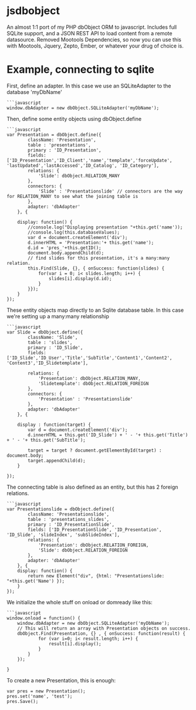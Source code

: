 jsdbobject
===================

An almost 1:1 port of my PHP dbObject ORM to javascript. 
Includes full SQLite support, and a JSON REST API to load content from a remote datasource.
Removed Mootools Dependencies, so now you can use this with Mootools, Jquery, Zepto, Ember, or whatever your drug of choice is.


Example, connecting to sqlite
=============================

First, define an adapter. In this case we use an SQLiteAdapter to the database 'myDbName'

	```javascript
	window.dbAdapter = new dbObject.SQLiteAdapter('myDbName');

Then, define some entity objects using dbObject.define

	```javascript
	var Presentation = dbObject.define({
			className: 'Presentation',
			table : 'presentations',
			primary : 'ID_Presentation',
			fields: ['ID_Presentation','ID_Client','name','template','forceUpdate', 'lastUpdated','lastAccessed','ID_Catalog', 'ID_Category'],
			relations: {
				'Slide': dbObject.RELATION_MANY
			},
			connectors: {
				'Slide' : 'Presentationslide' // connectors are the way for RELATION_MANY to see what the joining table is
			},
			adapter: 'dbAdapter'
		}, {

		display: function() {
			//console.log("Displaying presentation "+this.get('name'));
			//console.log(this.databaseValues);
			var d = document.createElement('div');
			d.innerHTML = 'Presentation:'+ this.get('name');
			d.id = 'pres_'+this.getID();
			document.body.appendChild(d);
			// find slides for this presentation, it's a many:many relation.
			this.Find(Slide, {}, { onSuccess: function(slides) {
				for(var i = 0; i< slides.length; i++) {
					slides[i].display(d.id);
				}
			}});
		}
	});

These entity objects map directly to an Sqlite database table. In this case we're setting up a many:many relationship

	```javascript
	var Slide = dbObject.define({
			className: 'Slide',
			table : 'slides',
			primary : 'ID_Slide',
			fields: ['ID_Slide','ID_User','Title','SubTitle','Content1','Content2', 'Content3','ID_Slidetemplate'],
			
			relations: {
				'Presentation': dbObject.RELATION_MANY,
				'Slidetemplate': dbObject.RELATION_FOREIGN
			},
			connectors: {
				'Presentation' : 'Presentationslide'
			},
			adapter: 'dbAdapter'
		}, {

		display : function(target) {
			var d = document.createElement('div');
			d.innerHTML = this.get('ID_Slide') + ' - '+ this.get('Title')  + ' - '+ this.get('SubTitle');

			target = target ? document.getElementById(target) : document.body;
			target.appendChild(d);
		}

	});

The connecting table is also defined as an entity, but this has 2 foreign relations.

	```javascript
	var Presentationslide = dbObject.define({
			className: 'Presentationslide',
			table : 'presentations_slides',
			primary : 'ID_PresentationSlide',
			fields: ['ID_PresentationSlide', 'ID_Presentation', 'ID_Slide', 'slideIndex', 'subSlideIndex'],
			relations: {
				'Presentation': dbObject.RELATION_FOREIGN,
				'Slide': dbObject.RELATION_FOREIGN
			},
			adapter: 'dbAdapter'
		}, {
		display: function() {
			return new Element("div", {html: "Presentationslide: "+this.get('Name') });
		}
	});

We initialize the whole stuff on onload or domready like this:

	```javascript
	window.onload = function() {
		window.dbAdapter = new dbObject.SQLiteAdapter('myDbName');
		// This will return an array with Presentation objects on success.
		dbObject.Find(Presentation, {} , { onSuccess: function(result) {
				for (var i=0; i< result.length; i++) {
					result[i].display();
				}
			}
		});

	}

To create a new Presentation, this is enough:

	var pres = new Presentation();
	pres.set('name', 'test');
	pres.Save();
